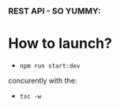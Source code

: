 ### REST API - SO YUMMY:

# How to launch?

- `npm run start:dev`

concurently with the:

- `tsc -w`
